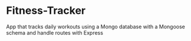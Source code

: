 # Fitness-Tracker
App that tracks daily workouts using a Mongo database with a Mongoose schema and handle routes with Express

